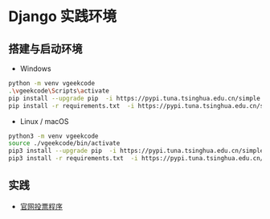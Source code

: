 # Django 实践环境

## 搭建与启动环境

* Windows
```bash
python -m venv vgeekcode
.\vgeekcode\Scripts\activate
pip install --upgrade pip  -i https://pypi.tuna.tsinghua.edu.cn/simple
pip install -r requirements.txt  -i https://pypi.tuna.tsinghua.edu.cn/simple
```
* Linux / macOS
```bash
python3 -m venv vgeekcode
source ./vgeekcode/bin/activate
pip3 install --upgrade pip  -i https://pypi.tuna.tsinghua.edu.cn/simple
pip3 install -r requirements.txt  -i https://pypi.tuna.tsinghua.edu.cn/simple
```

## 实践

* [官网投票程序](https://docs.djangoproject.com/zh-hans/3.1/intro/tutorial01/)